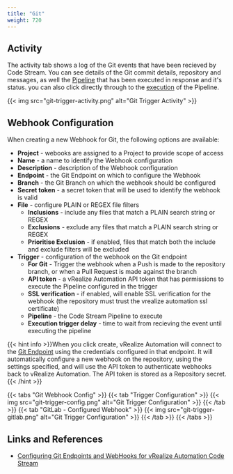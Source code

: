 ```yaml
---
title: "Git"
weight: 720
---
```


## Activity

The activity tab shows a log of the Git events that have been recieved by Code Stream. You can see details of the Git commit details, repository and messages, as well the [Pipeline](/pipeline) that has been executed in response and it's status. you can also click directly through to the [execution](/executions) of the Pipeline.

{{< img src="git-trigger-activity.png" alt="Git Trigger Activity" >}}

## Webhook Configuration

When creating a new Webhook for Git, the following options are available:

* **Project** - webooks are assigned to a Project to provide scope of access
* **Name** - a name to identify the Webhook configuration
* **Description** - description of the Webhook configuration
* **Endpoint** - the Git Endpoint on which to configure the Webhook
* **Branch** - the Git Branch on which the webhook should be configured
* **Secret token** - a secret token that will be used to identify the webhook is valid
* **File** - configure PLAIN or REGEX file filters
    * **Inclusions** - include any files that match a PLAIN search string or REGEX
    * **Exclusions** - exclude any files that match a PLAIN search string or REGEX
    * **Prioritise Exclusion** - if enabled, files that match both the include and exclude filters will be excluded
* **Trigger** - configuration of the webhook on the Git endpoint
    * **For Git** - Trigger the webhook when a Push is made to the repository branch, or when a Pull Request is made against the branch
    * **API token** - a vRealize Automation API token that has permissions to execute the Pipeline configured in the trigger
    * **SSL verification** - if enabled, will enable SSL verification for the webhook (the repository must trust the vrealize automation ssl certificate)
    * **Pipeline** - the Code Stream Pipeline to execute
    * **Execution trigger delay** - time to wait from recieving the event until executing the pipeline

{{< hint info >}}When you click create, vRealize Automation will connect to the [Git Endpoint]() using the credentials configured in that endpoint. It will automatically configure a new webhook on the repository, using the settings specified, and will use the API token to authenticate webhooks back to vRealize Automation. The API token is stored as a Repository secret.{{< /hint >}}

{{< tabs "Git Webhook Config" >}}
{{< tab "Trigger Configuration" >}}
{{< img src="git-trigger-config.png" alt="Git Trigger Configuration" >}}
{{< /tab >}}
{{< tab "GitLab - Configured Webhook" >}}
{{< img src="git-trigger-gitlab.png" alt="Git Trigger Configuration" >}}
{{< /tab >}}
{{< /tabs >}}


## Links and References
* [Configuring Git Endpoints and WebHooks for vRealize Automation Code Stream](https://blogs.vmware.com/management/2020/11/configuring-git-endpoints-and-webhooks-for-vrealize-automation-code-stream.html)